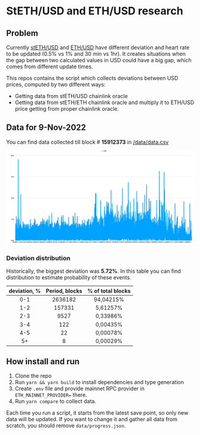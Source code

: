 # StETH/USD and ETH/USD research

## Problem

Currently [stETH/USD](https://data.chain.link/ethereum/mainnet/crypto-usd/eth-usd) and [ETH/USD](https://data.chain.link/ethereum/mainnet/crypto-usd/eth-usd) have different deviation and heart rate to be updated (0.5% vs 1% and 30 min vs 1hr). It creates situations when the gap between two calculated values in USD could have a big gap, which comes from different update times.

This repos contains the script which collects deviations between USD prices, computed by two different ways:

- Getting data from stETH/USD chainlink oracle
- Getting data from stETH/ETH chainlink oracle and multiply it to ETH/USD price getting from proper chainlink oracle.

## Data for 9-Nov-2022

You can find data collected till block # **15912373** in [/data/data.csv](/data/data.csv)

![devitaion by time](data/deviation.png)

### Deviation distribution

Historically, the biggest deviation was **5.72%**. In this table you can find distribution to estimate probability of these events.

| deviation, % | Period, blocks | % of total blocks |
|:------------:|:-------------:|:-------------:|
| 0-1 | 2636182 | 94,04215% |
| 1-2 | 157331 | 5,61257% |
| 2-3 | 9527 | 0,33986% |
| 3-4 | 122 | 0,00435% |
| 4-5 | 22 | 0,00078% |
| 5+ | 8 | 0,00029% |

## How install and run

1. Clone the repo
2. Run `yarn && yarn build` to install dependencies and type generation
3. Create `.env` file and provide mainnet RPC provider in `ETH_MAINNET_PROVIDER=` there.
4. Run `yarn compare` to collect data.

Each time you run a script, it starts from the latest save point, so only new data will be updated. If you want to change it and gather all data from scratch, you should remove `data/progress.json`.


